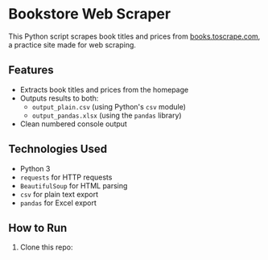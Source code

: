# Bookstore Web Scraper

This Python script scrapes book titles and prices from [books.toscrape.com](https://books.toscrape.com), a practice site made for web scraping.

## Features
- Extracts book titles and prices from the homepage
- Outputs results to both:
  - `output_plain.csv` (using Python's `csv` module)
  - `output_pandas.xlsx` (using the `pandas` library)
- Clean numbered console output

## Technologies Used
- Python 3
- `requests` for HTTP requests
- `BeautifulSoup` for HTML parsing
- `csv` for plain text export
- `pandas` for Excel export

## How to Run
1. Clone this repo:
